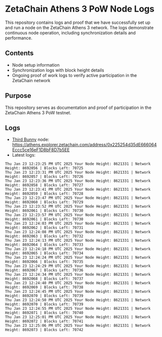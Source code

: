 # ZetaChain Athens 3 PoW Node Logs
This repository contains logs and proof that we have successfully set up and run a node on the ZetaChain Athens 3 network. The logs demonstrate continuous node operation, including synchronization details and performance.

## Contents
- Node setup information
- Synchronization logs with block height details
- Ongoing proof of work logs to verify active participation in the ZetaChain network

## Purpose
This repository serves as documentation and proof of participation in the ZetaChain Athens 3 PoW testnet.

## Logs

- [Third Bunny](https://thirdbunny.xyz/) node: https://athens.explorer.zetachain.com/address/0x225254d35dE666064Eccc5ce16eF1D8bF8D7b5EE
- Latest logs:
```
Thu Jan 23 12:23:25 PM UTC 2025 Your Node Height: 8621331 | Network Height: 8692056 | Blocks Left: 70725
Thu Jan 23 12:23:31 PM UTC 2025 Your Node Height: 8621331 | Network Height: 8692057 | Blocks Left: 70726
Thu Jan 23 12:23:36 PM UTC 2025 Your Node Height: 8621331 | Network Height: 8692058 | Blocks Left: 70727
Thu Jan 23 12:23:41 PM UTC 2025 Your Node Height: 8621331 | Network Height: 8692059 | Blocks Left: 70728
Thu Jan 23 12:23:47 PM UTC 2025 Your Node Height: 8621331 | Network Height: 8692060 | Blocks Left: 70729
Thu Jan 23 12:23:52 PM UTC 2025 Your Node Height: 8621331 | Network Height: 8692061 | Blocks Left: 70730
Thu Jan 23 12:23:57 PM UTC 2025 Your Node Height: 8621331 | Network Height: 8692061 | Blocks Left: 70730
Thu Jan 23 12:24:03 PM UTC 2025 Your Node Height: 8621331 | Network Height: 8692062 | Blocks Left: 70731
Thu Jan 23 12:24:08 PM UTC 2025 Your Node Height: 8621331 | Network Height: 8692063 | Blocks Left: 70732
Thu Jan 23 12:24:13 PM UTC 2025 Your Node Height: 8621331 | Network Height: 8692064 | Blocks Left: 70733
Thu Jan 23 12:24:18 PM UTC 2025 Your Node Height: 8621331 | Network Height: 8692065 | Blocks Left: 70734
Thu Jan 23 12:24:24 PM UTC 2025 Your Node Height: 8621331 | Network Height: 8692066 | Blocks Left: 70735
Thu Jan 23 12:24:29 PM UTC 2025 Your Node Height: 8621331 | Network Height: 8692067 | Blocks Left: 70736
Thu Jan 23 12:24:34 PM UTC 2025 Your Node Height: 8621331 | Network Height: 8692068 | Blocks Left: 70737
Thu Jan 23 12:24:40 PM UTC 2025 Your Node Height: 8621331 | Network Height: 8692069 | Blocks Left: 70738
Thu Jan 23 12:24:45 PM UTC 2025 Your Node Height: 8621331 | Network Height: 8692070 | Blocks Left: 70739
Thu Jan 23 12:24:50 PM UTC 2025 Your Node Height: 8621331 | Network Height: 8692070 | Blocks Left: 70739
Thu Jan 23 12:24:55 PM UTC 2025 Your Node Height: 8621331 | Network Height: 8692071 | Blocks Left: 70740
Thu Jan 23 12:25:01 PM UTC 2025 Your Node Height: 8621331 | Network Height: 8692072 | Blocks Left: 70741
Thu Jan 23 12:25:06 PM UTC 2025 Your Node Height: 8621331 | Network Height: 8692073 | Blocks Left: 70742
```
